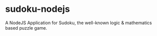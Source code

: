 # sudoku-nodejs
A NodeJS Application for Sudoku, the well-known logic &amp; mathematics based puzzle game.
